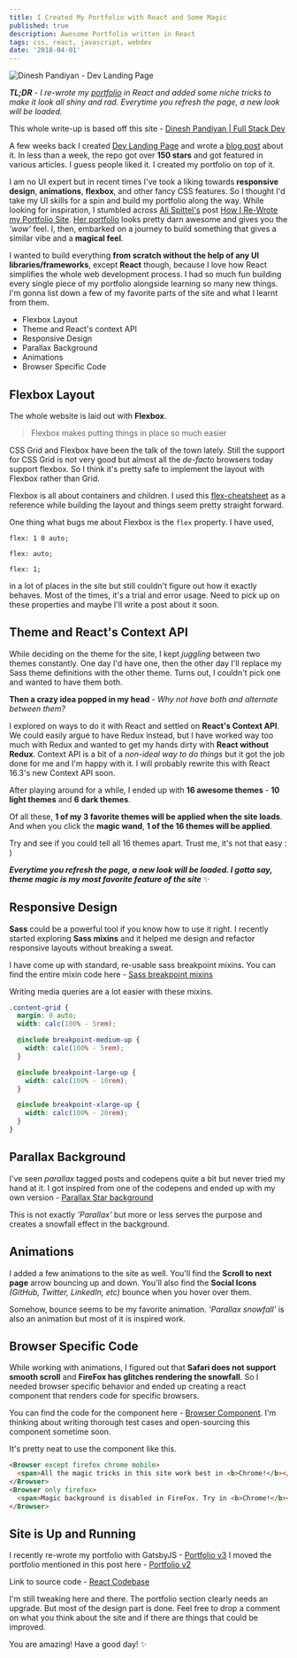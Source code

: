 ```yaml
---
title: I Created My Portfolio with React and Some Magic
published: true
description: Awesome Portfolio written in React
tags: css, react, javascript, webdev
date: '2018-04-01'
---
```


![Dinesh Pandiyan - Dev Landing Page](https://image.ibb.co/erwyaS/portfolio.png)

_**TL;DR** - I re-wrote my [portfolio](https://flexdinesh.github.io) in React and added some niche tricks to make it look all shiny and rad. Everytime you refresh the page, a new look will be loaded._

This whole write-up is based off this site - [Dinesh Pandiyan | Full Stack Dev](https://flexdinesh.github.io/)

A few weeks back I created [Dev Landing Page](https://github.com/flexdinesh/dev-landing-page) and wrote a [blog post](https://dev.to/flexdinesh/create-your-developer-landing-page-with-github-pages---42jk) about it. In less than a week, the repo got over **150 stars** and got featured in various articles. I guess people liked it. I created my portfolio on top of it.

I am no UI expert but in recent times I've took a liking towards **responsive design**, **animations**, **flexbox**, and other fancy CSS features. So I thought I'd take my UI skills for a spin and build my portfolio along the way. While looking for inspiration, I stumbled across [Ali Spittel's](https://dev.to/aspittel) post [How I Re-Wrote my Portfolio Site](https://dev.to/aspittel/how-i-re-wrote-my-portfolio-site-cg). [Her portfolio](https://www.alispit.tel) looks pretty darn awesome and gives you the _'wow'_ feel. I, then, embarked on a journey to build something that gives a similar vibe and a **magical feel**.

I wanted to build everything **from scratch without the help of any UI libraries/frameworks**, except **React** though, because I love how React simplifies the whole web development process. I had so much fun building every single piece of my portfolio alongside learning so many new things. I'm gonna list down a few of my favorite parts of the site and what I learnt from them.

- Flexbox Layout
- Theme and React's context API
- Responsive Design
- Parallax Background
- Animations
- Browser Specific Code

## Flexbox Layout

The whole website is laid out with **Flexbox**.

> Flexbox makes putting things in place so much easier

CSS Grid and Flexbox have been the talk of the town lately. Still the support for CSS Grid is not very good but almost all the _de-facto_ browsers today support flexbox. So I think it's pretty safe to implement the layout with Flexbox rather than Grid.

Flexbox is all about containers and children. I used this [flex-cheatsheet](http://yoksel.github.io/flex-cheatsheet/) as a reference while building the layout and things seem pretty straight forward.

One thing what bugs me about Flexbox is the `flex` property. I have used,

`flex: 1 0 auto;`

`flex: auto;`

`flex: 1;`

in a lot of places in the site but still couldn't figure out how it exactly behaves. Most of the times, it's a trial and error usage. Need to pick up on these properties and maybe I'll write a post about it soon.

## Theme and React's Context API

While deciding on the theme for the site, I kept _juggling_ between two themes constantly. One day I'd have one, then the other day I'll replace my Sass theme definitions with the other theme. Turns out, I couldn't pick one and wanted to have them both.

**Then a crazy idea popped in my head** - _Why not have both and alternate between them?_

I explored on ways to do it with React and settled on **React's Context API**. We could easily argue to have Redux instead, but I have worked way too much with Redux and wanted to get my hands dirty with **React without Redux**. Context API is a bit of a _non-ideal way to do things_ but it got the job done for me and I'm happy with it. I will probably rewrite this with React 16.3's new Context API soon.

After playing around for a while, I ended up with **16 awesome themes** - **10 light themes** and **6 dark themes**.

Of all these, **1 of my 3 favorite themes will be applied when the site loads**. And when you click the **magic wand**, **1 of the 16 themes will be applied**.

Try and see if you could tell all 16 themes apart. Trust me, it's not that easy : )

**_Everytime you refresh the page, a new look will be loaded. I gotta say, theme magic is my most favorite feature of the site_** ✨

## Responsive Design

**Sass** could be a powerful tool if you know how to use it right. I recently started exploring **Sass mixins** and it helped me design and refactor responsive layouts without breaking a sweat.

I have come up with standard, re-usable sass breakpoint mixins. You can find the entire mixin code here - [Sass breakpoint mixins](https://github.com/flexdinesh/flexdinesh.github.io/blob/dev/src/styles/_breakpoints.scss)

Writing media queries are a lot easier with these mixins.

```scss
.content-grid {
  margin: 0 auto;
  width: calc(100% - 5rem);

  @include breakpoint-medium-up {
    width: calc(100% - 5rem);
  }

  @include breakpoint-large-up {
    width: calc(100% - 10rem);
  }

  @include breakpoint-xlarge-up {
    width: calc(100% - 20rem);
  }
}
```

## Parallax Background

I've seen _parallax_ tagged posts and codepens quite a bit but never tried my hand at it. I got inspired from one of the codepens and ended up with my own version - [Parallax Star background](https://codepen.io/flexdinesh/full/GxNazP/)

This is not exactly _'Parallax'_ but more or less serves the purpose and creates a snowfall effect in the background.

## Animations

I added a few animations to the site as well. You'll find the **Scroll to next page** arrow bouncing up and down. You'll also find the **Social Icons** _(GitHub, Twitter, LinkedIn, etc)_ bounce when you hover over them.

Somehow, bounce seems to be my favorite animation. _'Parallax snowfall'_ is also an animation but most of it is inspired work.

## Browser Specific Code

While working with animations, I figured out that **Safari does not support smooth scroll** and **FireFox has glitches rendering the snowfall**. So I needed browser specific behavior and ended up creating a react component that renders code for specific browsers.

You can find the code for the component here - [Browser Component](https://github.com/flexdinesh/flexdinesh.github.io/tree/dev/src/components/Browser). I'm thinking about writing thorough test cases and open-sourcing this component sometime soon.

It's pretty neat to use the component like this.

```html
<Browser except firefox chrome mobile>
  <span>All the magic tricks in this site work best in <b>Chrome!</b></span>
</Browser>
<Browser only firefox>
  <span>Magic background is disabled in FireFox. Try in <b>Chrome!</b></span>
</Browser>
```

## Site is Up and Running

I recently re-wrote my portfolio with GatsbyJS - [Portfolio v3](https://dineshpandiyan.com)
I moved the portfolio mentioned in this post here - [Portfolio v2](https://portfoliov2.dineshpandiyan.com/)

Link to source code - [React Codebase](https://github.com/flexdinesh/flexdinesh.github.io/tree/dev)

I'm still tweaking here and there. The portfolio section clearly needs an upgrade. But most of the design part is done. Feel free to drop a comment on what you think about the site and if there are things that could be improved.

You are amazing! Have a good day! ✨
